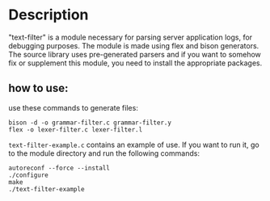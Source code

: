 # Description
"text-filter" is a module necessary for parsing server application logs, for debugging purposes.
The module is made using flex and bison generators. The source library uses pre-generated parsers and if you want to somehow fix or supplement this module, you need to install the appropriate packages.

## how to use:
use these commands to generate files:
```
bison -d -o grammar-filter.c grammar-filter.y
flex -o lexer-filter.c lexer-filter.l
```
`text-filter-example.c` contains an example of use. If you want to run it, go to the module directory and run the following commands:
```
autoreconf --force --install
./configure
make
./text-filter-example
```